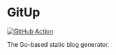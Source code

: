 # GitUp

[![GitHub Action][0]][1]

The Go-based static blog generator.

[0]: https://github.com/cmj0121/gitup/actions/workflows/test.yml/badge.svg
[1]: https://github.com/cmj0121/gitup/actions/workflows/test.yml
